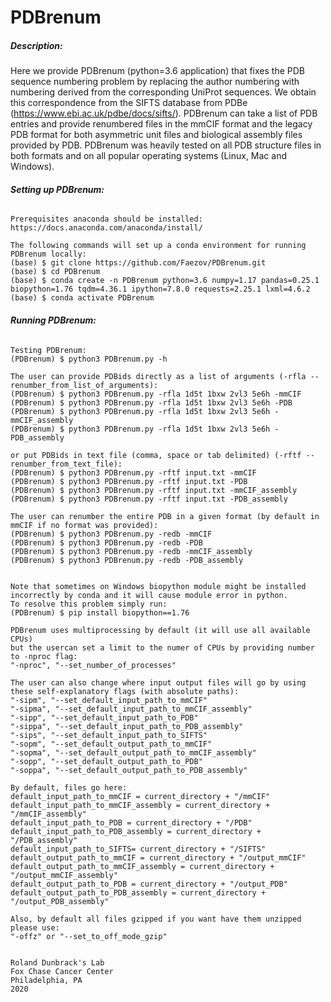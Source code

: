 # **PDBrenum**

##### **Description:**

Here  we  provide PDBrenum (python=3.6 application) that fixes the PDB sequence numbering problem by replacing the  author numbering with numbering  derived  from  the  corresponding  UniProt  sequences. 
We obtain this correspondence from the SIFTS database from PDBe (https://www.ebi.ac.uk/pdbe/docs/sifts/). 
PDBrenum can take  a  list  of  PDB  entries  and provide  renumbered files  in the  mmCIF  format and  the  legacy PDB format for both asymmetric unit files and biological assembly files provided by PDB.
PDBrenum  was  heavily  tested  on  all  PDB  structure  files  in  both  formats  and  on  all  popular operating systems (Linux, Mac and Windows).

###### **Setting up PDBrenum:**
~~~~
Prerequisites anaconda should be installed: 
https://docs.anaconda.com/anaconda/install/

The following commands will set up a conda environment for running PDBrenum locally:
(base) $ git clone https://github.com/Faezov/PDBrenum.git
(base) $ cd PDBrenum
(base) $ conda create -n PDBrenum python=3.6 numpy=1.17 pandas=0.25.1 biopython=1.76 tqdm=4.36.1 ipython=7.8.0 requests=2.25.1 lxml=4.6.2 
(base) $ conda activate PDBrenum
~~~~
###### **Running PDBrenum:**
~~~~
Testing PDBrenum:
(PDBrenum) $ python3 PDBrenum.py -h

The user can provide PDBids directly as a list of arguments (-rfla --renumber_from_list_of_arguments):
(PDBrenum) $ python3 PDBrenum.py -rfla 1d5t 1bxw 2vl3 5e6h -mmCIF
(PDBrenum) $ python3 PDBrenum.py -rfla 1d5t 1bxw 2vl3 5e6h -PDB
(PDBrenum) $ python3 PDBrenum.py -rfla 1d5t 1bxw 2vl3 5e6h -mmCIF_assembly
(PDBrenum) $ python3 PDBrenum.py -rfla 1d5t 1bxw 2vl3 5e6h -PDB_assembly

or put PDBids in text file (comma, space or tab delimited) (-rftf --renumber_from_text_file):
(PDBrenum) $ python3 PDBrenum.py -rftf input.txt -mmCIF
(PDBrenum) $ python3 PDBrenum.py -rftf input.txt -PDB
(PDBrenum) $ python3 PDBrenum.py -rftf input.txt -mmCIF_assembly
(PDBrenum) $ python3 PDBrenum.py -rftf input.txt -PDB_assembly

The user can renumber the entire PDB in a given format (by default in mmCIF if no format was provided):
(PDBrenum) $ python3 PDBrenum.py -redb -mmCIF 
(PDBrenum) $ python3 PDBrenum.py -redb -PDB
(PDBrenum) $ python3 PDBrenum.py -redb -mmCIF_assembly
(PDBrenum) $ python3 PDBrenum.py -redb -PDB_assembly


Note that sometimes on Windows biopython module might be installed incorrectly by conda and it will cause module error in python. 
To resolve this problem simply run: 
(PDBrenum) $ pip install biopython==1.76

PDBrenum uses multiprocessing by default (it will use all available CPUs) 
but the usercan set a limit to the numer of CPUs by providing number to -nproc flag:
"-nproc", "--set_number_of_processes"

The user can also change where input output files will go by using these self-explanatory flags (with absolute paths):
"-sipm", "--set_default_input_path_to_mmCIF"
"-sipma", "--set_default_input_path_to_mmCIF_assembly"
"-sipp", "--set_default_input_path_to_PDB"
"-sippa", "--set_default_input_path_to_PDB_assembly"
"-sips", "--set_default_input_path_to_SIFTS"
"-sopm", "--set_default_output_path_to_mmCIF"
"-sopma", "--set_default_output_path_to_mmCIF_assembly"
"-sopp", "--set_default_output_path_to_PDB"
"-soppa", "--set_default_output_path_to_PDB_assembly"

By default, files go here: 
default_input_path_to_mmCIF = current_directory + "/mmCIF"
default_input_path_to_mmCIF_assembly = current_directory + "/mmCIF_assembly"
default_input_path_to_PDB = current_directory + "/PDB"
default_input_path_to_PDB_assembly = current_directory + "/PDB_assembly"
default_input_path_to_SIFTS= current_directory + "/SIFTS"
default_output_path_to_mmCIF = current_directory + "/output_mmCIF"
default_output_path_to_mmCIF_assembly = current_directory + "/output_mmCIF_assembly"
default_output_path_to_PDB = current_directory + "/output_PDB"
default_output_path_to_PDB_assembly = current_directory + "/output_PDB_assembly"

Also, by default all files gzipped if you want have them unzipped please use: 
"-offz" or "--set_to_off_mode_gzip"


Roland Dunbrack's Lab
Fox Chase Cancer Center
Philadelphia, PA
2020
~~~~



















